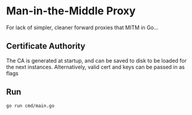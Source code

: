 # Man-in-the-Middle Proxy 

For lack of simpler, cleaner forward proxies that MITM in Go...

## Certificate Authority

The CA is generated at startup, and can be saved to disk to be loaded for the 
next instances. Alternatively, valid cert and keys can be passed in as flags


## Run

`go run cmd/main.go`